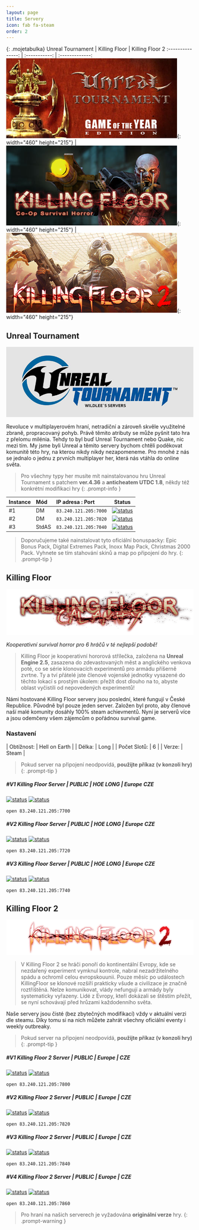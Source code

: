```yaml
---
layout: page
title: Servery
icon: fab fa-steam
order: 2
---
```


<style>
table.mojetabulka th, table.mojetabulka td {
  width: 33.3333%;
}
</style>

{: .mojetabulka}
Unreal Tournament | Killing Floor | Killing Floor 2
:---------------: | :-----------: | :-------------:
[![ut-head](/img/page/ut-header.jpg)](#unreal-tournament){: width="460" height="215"} | [![kf-head](/img/page/kf-header.jpg)](#killing-floor){: width="460" height="215"} | [![kf2-head](/img/page/kf2-header.jpg)](#killing-floor-2){: width="460" height="215"}

## Unreal Tournament

[![ut-srv](/img/page/ut-srv.png)](#unreal-tournament)

Revoluce v multiplayerovém hraní, netradiční a zároveň skvěle využitelné zbraně, propracovaný pohyb. Právě těmito atributy se může pyšnit tato hra z přelomu milénia. Tehdy to byl buď Unreal Tournament nebo Quake, nic mezi tím.
My jsme byli Unreal a těmito servery bychom chtěli poděkovat komunitě této hry, na kterou nikdy nikdy nezapomeneme.
Pro mnohé z nás se jednalo o jednu z prvních multiplayer her, která nás vtáhla do online světa.

> Pro všechny typy her musíte mít nainstalovanou hru Unreal Tournament s patchem **ver.4.36** a **anticheatem UTDC 1.8**, někdy též konkrétní modifikaci hry
{: .prompt-info }

| Instance | Mód | IP adresa : Port | Status | 
| :- | :- | :------ | :------: |
| #1 | DM | `83.240.121.205:7000` | [![status](https://uptime.maxxx.cz/api/badge/4/status?style=flat-square)](#unreal-tournament) |
| #2 | DM | `83.240.121.205:7020` | [![status](https://uptime.maxxx.cz/api/badge/5/status?style=flat-square)](#unreal-tournament) |
| #3 | StdAS | `83.240.121.205:7040` | [![status](https://uptime.maxxx.cz/api/badge/6/status?style=flat-square)](#unreal-tournament) |

> Doporučujeme také nainstalovat tyto oficiální bonuspacky: Epic Bonus Pack, Digital Extremes Pack, Inoxx Map Pack, Christmas 2000 Pack. Vyhnete se tím stahování skinů a map po připojení do hry.
{: .prompt-tip }

## Killing Floor

[![kf-srv](/img/page/kf-srv.png)](#killing-floor)

*Kooperativní survival horror pro 6 hráčů v té nejlepší podobě!*

> Killing Floor je kooperativní hororová střílečka, založena na __Unreal Engine 2.5__, zasazena do zdevastovaných měst a anglického venkova poté, co se série klonovacích experimentů pro armádu příšerně zvrtne.
Ty a tví přátelé jste členové vojenské jednotky vysazené do těchto lokací s prostým úkolem: přežít dost dlouho na to, abyste oblast vyčistili od nepovedených experimentů!

Námi hostované Killing Floor servery jsou poslední, které fungují v České Republice. Původně byl pouze jeden server. Založen byl proto, aby členové naší malé komunity dosáhly 100% steam achievmentů. Nyní je serverů více a jsou odemčeny všem zájemcům o pořádnou survival game.

### Nastavení

| Obtížnost:   | Hell on Earth |
| Délka:       | Long          |
| Počet Slotů: | 6             |
| Verze:       | Steam         |

> Pokud server na připojení neodpovídá, __použijte příkaz (v konzoli hry)__
{: .prompt-tip }

##### #V1 Killing Floor Server | PUBLIC | HOE LONG | Europe CZE 

 [![status](https://uptime.maxxx.cz/api/badge/7/status?style=flat-square)](#v1-killing-floor-server--public--hoe-long--europe-cze) [![status](https://uptime.maxxx.cz/api/badge/7/ping?style=flat-square)](#v1-killing-floor-server--public--hoe-long--europe-cze)

```console
open 83.240.121.205:7700
```

##### #V2 Killing Floor Server | PUBLIC | HOE LONG | Europe CZE 

[![status](https://uptime.maxxx.cz/api/badge/8/status?style=flat-square)](#v2-killing-floor-server--public--hoe-long--europe-cze) [![status](https://uptime.maxxx.cz/api/badge/8/ping?style=flat-square)](#v2-killing-floor-server--public--hoe-long--europe-cze)

```console
open 83.240.121.205:7720
```

##### #V3 Killing Floor Server | PUBLIC | HOE LONG | Europe CZE

[![status](https://uptime.maxxx.cz/api/badge/9/status?style=flat-square)](#v3-killing-floor-server--public--hoe-long--europe-cze) [![status](https://uptime.maxxx.cz/api/badge/9/ping?style=flat-square)](#v3-killing-floor-server--public--hoe-long--europe-cze)

```console
open 83.240.121.205:7740
```

## Killing Floor 2

[![kf2-srv](/img/page/kf2-srv.png)](#killing-floor-2)

> V Killing Floor 2 se hráči ponoří do kontinentální Evropy, kde se nezdařený experiment vymknul kontrole, nabral nezadržitelného spádu a ochromil celou evropskouunii. Pouze měsíc po událostech KillingFloor se klonové rozšíří prakticky všude a civilizace je značně roztříštěná. Nelze komunikovat, vlády nefungují a armády byly systematicky vyřazeny. Lidé z Evropy, kteří dokázali se štěstím přežít, se nyní schovávají před hrůzami každodenního světa.

Naše servery jsou čisté (bez zbytečných modifikací) vždy v aktuální verzi dle steamu. Díky tomu si na nich můžete zahrát všechny oficiální eventy i weekly outbreaky.

> Pokud server na připojení neodpovídá, __použijte příkaz (v konzoli hry)__
{: .prompt-tip }

##### #V1 Killing Floor 2 Server | PUBLIC | Europe | CZE

[![status](https://uptime.maxxx.cz/api/badge/10/status?style=flat-square)](#v1-killing-floor-2-server--public--europe--cze) [![status](https://uptime.maxxx.cz/api/badge/10/ping?style=flat-square)](#v1-killing-floor-2-server--public--europe--cze)

```console
open 83.240.121.205:7800
```

##### #V2 Killing Floor 2 Server | PUBLIC | Europe | CZE

[![status](https://uptime.maxxx.cz/api/badge/11/status?style=flat-square)](#v2-killing-floor-2-server--public--europe--cze) [![status](https://uptime.maxxx.cz/api/badge/11/ping?style=flat-square)](#v2-killing-floor-2-server--public--europe--cze)

```console
open 83.240.121.205:7820
```

##### #V3 Killing Floor 2 Server | PUBLIC | Europe | CZE

[![status](https://uptime.maxxx.cz/api/badge/12/status?style=flat-square)](#v3-killing-floor-2-server--public--europe--cze) [![status](https://uptime.maxxx.cz/api/badge/12/ping?style=flat-square)](#v3-killing-floor-2-server--public--europe--cze)

```console
open 83.240.121.205:7840
```

##### #V4 Killing Floor 2 Server | PUBLIC | Europe | CZE

[![status](https://uptime.maxxx.cz/api/badge/13/status?style=flat-square)](#v4-killing-floor-2-server--public--europe--cze) [![status](https://uptime.maxxx.cz/api/badge/13/ping?style=flat-square)](#v4-killing-floor-2-server--public--europe--cze)

```console
open 83.240.121.205:7860
```

> Pro hraní na našich serverech je vyžadována __originální verze__ hry.
{: .prompt-warning }
